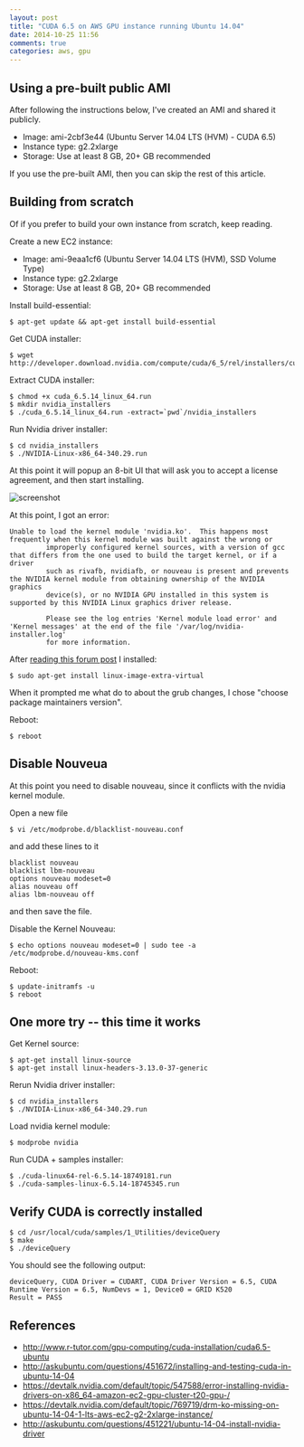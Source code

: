 ```yaml
---
layout: post
title: "CUDA 6.5 on AWS GPU instance running Ubuntu 14.04"
date: 2014-10-25 11:56
comments: true
categories: aws, gpu
---
```


## Using a pre-built public AMI

After following the instructions below, I've created an AMI and shared it publicly.  

* Image: ami-2cbf3e44 (Ubuntu Server 14.04 LTS (HVM) - CUDA 6.5) 
* Instance type: g2.2xlarge
* Storage: Use at least 8 GB, 20+ GB recommended

If you use the pre-built AMI, then you can skip the rest of this article.

## Building from scratch

Of if you prefer to build your own instance from scratch, keep reading.

Create a new EC2 instance:

* Image: ami-9eaa1cf6 (Ubuntu Server 14.04 LTS (HVM), SSD Volume Type)
* Instance type: g2.2xlarge
* Storage: Use at least 8 GB, 20+ GB recommended

Install build-essential:

```
$ apt-get update && apt-get install build-essential
```

Get CUDA installer:

```
$ wget http://developer.download.nvidia.com/compute/cuda/6_5/rel/installers/cuda_6.5.14_linux_64.run
```

Extract CUDA installer:

```
$ chmod +x cuda_6.5.14_linux_64.run
$ mkdir nvidia_installers
$ ./cuda_6.5.14_linux_64.run -extract=`pwd`/nvidia_installers
```


Run Nvidia driver installer:

```
$ cd nvidia_installers
$ ./NVIDIA-Linux-x86_64-340.29.run
```

At this point it will popup an 8-bit UI that will ask you to accept a license agreement, and then start installing.

![screenshot](http://tleyden-misc.s3.amazonaws.com/blog_images/install_cuda.png)

At this point, I got an error:

```
Unable to load the kernel module 'nvidia.ko'.  This happens most frequently when this kernel module was built against the wrong or
         improperly configured kernel sources, with a version of gcc that differs from the one used to build the target kernel, or if a driver
         such as rivafb, nvidiafb, or nouveau is present and prevents the NVIDIA kernel module from obtaining ownership of the NVIDIA graphics
         device(s), or no NVIDIA GPU installed in this system is supported by this NVIDIA Linux graphics driver release.

         Please see the log entries 'Kernel module load error' and 'Kernel messages' at the end of the file '/var/log/nvidia-installer.log'
         for more information.
```

After [reading this forum post](https://devtalk.nvidia.com/default/topic/547588/error-installing-nvidia-drivers-on-x86_64-amazon-ec2-gpu-cluster-t20-gpu-/) I installed:

```
$ sudo apt-get install linux-image-extra-virtual
```

When it prompted me what do to about the grub changes, I chose "choose package maintainers version".

Reboot:

```
$ reboot
```

## Disable Nouveua

At this point you need to disable nouveau, since it conflicts with the nvidia kernel module.

Open a new file

```
$ vi /etc/modprobe.d/blacklist-nouveau.conf
```

and add these lines to it

```
blacklist nouveau
blacklist lbm-nouveau
options nouveau modeset=0
alias nouveau off
alias lbm-nouveau off
```

and then save the file.

Disable the Kernel Nouveau:

```
$ echo options nouveau modeset=0 | sudo tee -a /etc/modprobe.d/nouveau-kms.conf
```

Reboot:

```
$ update-initramfs -u
$ reboot
```

## One more try -- this time it works

Get Kernel source:

```
$ apt-get install linux-source
$ apt-get install linux-headers-3.13.0-37-generic

```

Rerun Nvidia driver installer:

```
$ cd nvidia_installers
$ ./NVIDIA-Linux-x86_64-340.29.run
```

Load nvidia kernel module:

```
$ modprobe nvidia
```

Run CUDA + samples installer:

```
$ ./cuda-linux64-rel-6.5.14-18749181.run
$ ./cuda-samples-linux-6.5.14-18745345.run
```

## Verify CUDA is correctly installed

```
$ cd /usr/local/cuda/samples/1_Utilities/deviceQuery
$ make
$ ./deviceQuery   
```

You should see the following output:

```
deviceQuery, CUDA Driver = CUDART, CUDA Driver Version = 6.5, CUDA Runtime Version = 6.5, NumDevs = 1, Device0 = GRID K520
Result = PASS
```

## References

* http://www.r-tutor.com/gpu-computing/cuda-installation/cuda6.5-ubuntu
* http://askubuntu.com/questions/451672/installing-and-testing-cuda-in-ubuntu-14-04
* https://devtalk.nvidia.com/default/topic/547588/error-installing-nvidia-drivers-on-x86_64-amazon-ec2-gpu-cluster-t20-gpu-/
* https://devtalk.nvidia.com/default/topic/769719/drm-ko-missing-on-ubuntu-14-04-1-lts-aws-ec2-g2-2xlarge-instance/
* http://askubuntu.com/questions/451221/ubuntu-14-04-install-nvidia-driver